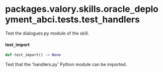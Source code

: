 <a id="packages.valory.skills.oracle_deployment_abci.tests.test_handlers"></a>

# packages.valory.skills.oracle`_`deployment`_`abci.tests.test`_`handlers

Test the dialogues.py module of the skill.

<a id="packages.valory.skills.oracle_deployment_abci.tests.test_handlers.test_import"></a>

#### test`_`import

```python
def test_import() -> None
```

Test that the 'handlers.py' Python module can be imported.

